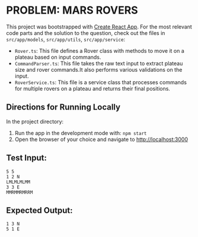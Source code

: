 # PROBLEM: MARS ROVERS

This project was bootstrapped with [Create React App](https://github.com/facebook/create-react-app).
For the most relevant code parts and the solution to the question, check out the files in `src/app/models`, `src/app/utils`, `src/app/service`:
- `Rover.ts`: This file defines a Rover class with methods to move it on a plateau based on input commands.
- `CommandParser.ts`: This file takes the raw text input to extract plateau size and rover commands.It also performs various validations on the input.
- `RoverService.ts`: This file is a service class that processes commands for multiple rovers on a plateau and returns their final positions.

## Directions for Running Locally

In the project directory:

1. Run the app in the development mode with: `npm start`
2. Open the browser of your choice and navigate to [http://localhost:3000](http://localhost:3000)


## Test Input:
```
5 5
1 2 N
LMLMLMLMM
3 3 E
MMRMMRMRRM
```

## Expected Output:

```
1 3 N
5 1 E
```